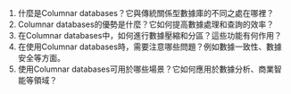 1. 什麼是Columnar databases？它與傳統關係型數據庫的不同之處在哪裡？
2. Columnar databases的優勢是什麼？它如何提高數據處理和查詢的效率？
3. 在Columnar databases中，如何進行數據壓縮和分區？這些功能有何作用？
4. 在使用Columnar databases時，需要注意哪些問題？例如數據一致性、數據安全等方面。
5. 使用Columnar databases可用於哪些場景？它如何應用於數據分析、商業智能等領域？